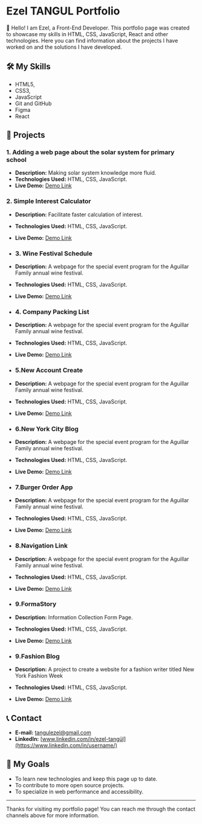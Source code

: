 # Ezel TANGUL Portfolio

👋 Hello! I am Ezel, a Front-End Developer. This portfolio page was created to showcase my skills in HTML, CSS, JavaScript, React and other technologies. Here you can find information about the projects I have worked on and the solutions I have developed.

## 🛠️ My Skills
- HTML5,
- CSS3,
- JavaScript
- Git and GitHub
- Figma
- React

## 📁 Projects

### 1. Adding a web page about the solar system for primary school
- **Description:** Making solar system knowledge more fluid.
- **Technologies Used:** HTML, CSS, JavaScript.
- **Live Demo:** [Demo Link](Project1_demo_link)

### 2. Simple Interest Calculator
- **Description:** Facilitate faster calculation of interest.
- **Technologies Used:** HTML, CSS, JavaScript.
- **Live Demo:** [Demo Link](Project2_demo_link)

- ### 3. Wine Festival Schedule
- **Description:** A webpage for the special event program for the Aguillar Family annual wine festival.
- **Technologies Used:** HTML, CSS, JavaScript.
- **Live Demo:** [Demo Link](Project3_demo_link)

- ### 4. Company Packing List
- **Description:** A webpage for the special event program for the Aguillar Family annual wine festival.
- **Technologies Used:** HTML, CSS, JavaScript.
- **Live Demo:** [Demo Link](Project4_demo_link)

- ### 5.New Account Create
- **Description:** A webpage for the special event program for the Aguillar Family annual wine festival.
- **Technologies Used:** HTML, CSS, JavaScript.
- **Live Demo:** [Demo Link](Project5_demo_link)

- ### 6.New York City Blog
- **Description:** A webpage for the special event program for the Aguillar Family annual wine festival.
- **Technologies Used:** HTML, CSS, JavaScript.
- **Live Demo:** [Demo Link](Project6_demo_link)

- ### 7.Burger Order App
- **Description:** A webpage for the special event program for the Aguillar Family annual wine festival.
- **Technologies Used:** HTML, CSS, JavaScript.
- **Live Demo:** [Demo Link](Project7_demo_link)

- ### 8.Navigation Link
- **Description:** A webpage for the special event program for the Aguillar Family annual wine festival.
- **Technologies Used:** HTML, CSS, JavaScript.
- **Live Demo:** [Demo Link](Project8_demo_link)

- ### 9.FormaStory
- **Description:** Information Collection Form Page.
- **Technologies Used:** HTML, CSS, JavaScript.
- **Live Demo:** [Demo Link](Project9_demo_link)

- ### 9.Fashion Blog
- **Description:** A project to create a website for a fashion writer titled New York Fashion Week
- **Technologies Used:** HTML, CSS, JavaScript.
- **Live Demo:** [Demo Link](Project10_demo_link)

  
## 📞 Contact
- **E-mail:** [tangulezel@gmail.com](mailto:email@example.com)
- **LinkedIn:** [www.linkedin.com/in/ezel-tangül](https://www.linkedin.com/in/username/)

## 🎯 My Goals
- To learn new technologies and keep this page up to date.
- To contribute to more open source projects.
- To specialize in web performance and accessibility.

---

Thanks for visiting my portfolio page! You can reach me through the contact channels above for more information.

